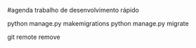 #agenda
trabalho de desenvolvimento rápido

python manage.py makemigrations
python manage.py migrate








git remote remove <name>